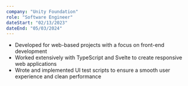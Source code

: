 ```yaml
---
company: "Unity Foundation"
role: "Software Engineer"
dateStart: "02/13/2023"
dateEnd: "05/03/2024"
---
```


- Developed for web-based projects with a focus on front-end development
- Worked extensively with TypeScript and Svelte to create responsive web applications
- Wrote and implemented UI test scripts to ensure a smooth user experience and clean performance
